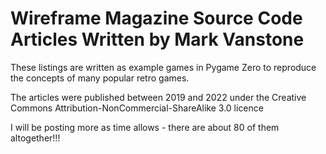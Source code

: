 # Wireframe Magazine Source Code Articles Written by Mark Vanstone

These listings are written as example games in Pygame Zero to reproduce the concepts of many popular retro games.

The articles were published between 2019 and 2022 under the Creative Commons Attribution-NonCommercial-ShareAlike 3.0 licence

I will be posting more as time allows - there are about 80 of them altogether!!!
